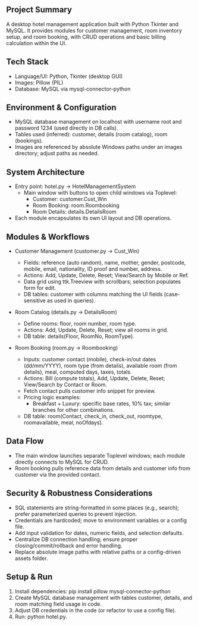 ## Project Summary

A desktop hotel management application built with Python Tkinter and MySQL. It provides modules for customer management, room inventory setup, and room booking, with CRUD operations and basic billing calculation within the UI.

## Tech Stack

- Language/UI: Python, Tkinter (desktop GUI)
- Images: Pillow (PIL)
- Database: MySQL via mysql-connector-python

## Environment & Configuration

- MySQL database management on localhost with username root and password 1234 (used directly in DB calls).
- Tables used (inferred): customer, details (room catalog), room (bookings).
- Images are referenced by absolute Windows paths under an images directory; adjust paths as needed.

## System Architecture

- Entry point: hotel.py → HotelManagementSystem
  - Main window with buttons to open child windows via Toplevel:
    - Customer: customer.Cust_Win
    - Room Booking: room.Roombooking
    - Room Details: details.DetailsRoom
- Each module encapsulates its own UI layout and DB operations.

## Modules & Workflows

- Customer Management (customer.py → Cust_Win)

  - Fields: reference (auto random), name, mother, gender, postcode, mobile, email, nationality, ID proof and number, address.
  - Actions: Add, Update, Delete, Reset; View/Search by Mobile or Ref.
  - Data grid using ttk.Treeview with scrollbars; selection populates form for edit.
  - DB tables: customer with columns matching the UI fields (case-sensitive as used in queries).

- Room Catalog (details.py → DetailsRoom)

  - Define rooms: floor, room number, room type.
  - Actions: Add, Update, Delete, Reset; view all rooms in grid.
  - DB table: details(Floor, RoomNo, RoomType).

- Room Booking (room.py → Roombooking)
  - Inputs: customer contact (mobile), check-in/out dates (dd/mm/YYYY), room type (from details), available room (from details), meal, computed days, taxes, totals.
  - Actions: Bill (compute totals), Add, Update, Delete, Reset; View/Search by Contact or Room.
  - Fetch contact pulls customer info snippet for preview.
  - Pricing logic examples:
    - Breakfast + Luxury: specific base rates, 10% tax; similar branches for other combinations.
  - DB table: room(Contact, check_in, check_out, roomtype, roomavailable, meal, noOfdays).

## Data Flow

- The main window launches separate Toplevel windows; each module directly connects to MySQL for CRUD.
- Room booking pulls reference data from details and customer info from customer via the provided contact.

## Security & Robustness Considerations

- SQL statements are string-formatted in some places (e.g., search); prefer parameterized queries to prevent injection.
- Credentials are hardcoded; move to environment variables or a config file.
- Add input validation for dates, numeric fields, and selection defaults.
- Centralize DB connection handling; ensure proper closing/commit/rollback and error handling.
- Replace absolute image paths with relative paths or a config-driven assets folder.

## Setup & Run

1. Install dependencies: pip install pillow mysql-connector-python
2. Create MySQL database management with tables customer, details, and room matching field usage in code.
3. Adjust DB credentials in the code (or refactor to use a config file).
4. Run: python hotel.py.
